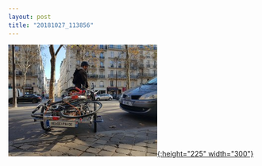 ```yaml
---
layout: post
title: "20181027_113856"
---
```



[![20181027_113856](/assets/20181027_113856-300x225.jpg "20181027_113856"){:height="225" width="300"}](/assets/20181027_113856.jpg "20181027_113856")
